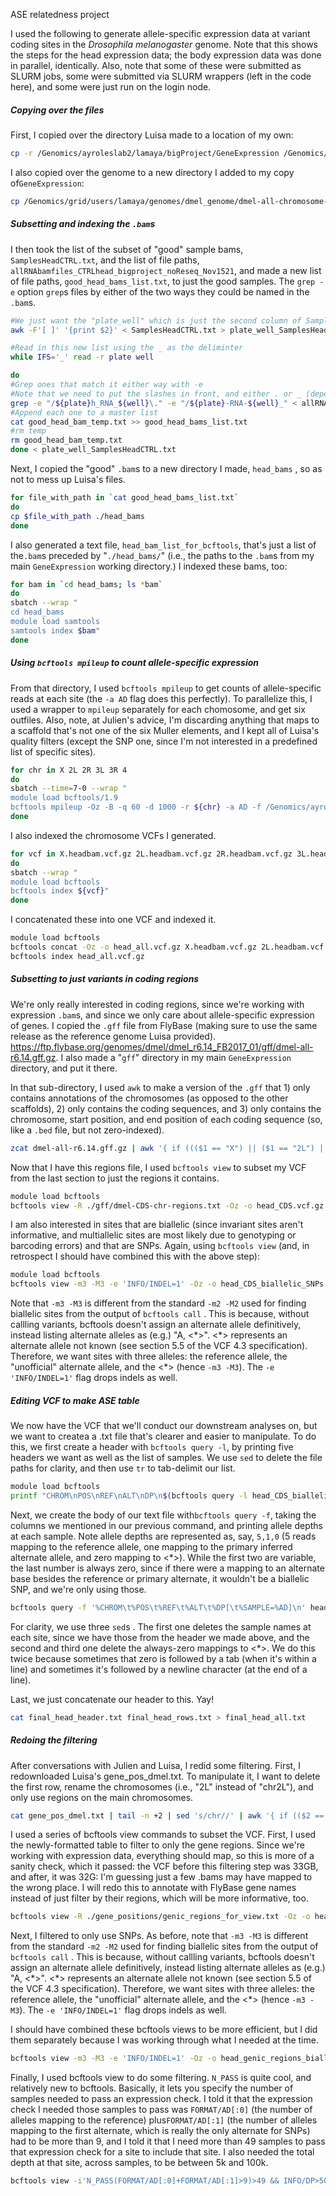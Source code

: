 ASE relatedness project

I used the following to generate allele-specific expression data at variant coding sites in the *Drosophila melanogaster* genome. Note that this shows the steps for the head expression data; the body expression data was done in parallel, identically. Also, note that some of these were submitted as SLURM jobs, some were submitted via SLURM wrappers (left in the code here), and some were just run on the login node.

##### Copying over the files

First, I copied over the directory Luisa made to a location of my own:

```bash
cp -r /Genomics/ayroleslab2/lamaya/bigProject/GeneExpression /Genomics/ayroleslab2/emmanuel/relatedness_ase
```

I also copied over the genome to a new directory I added to my copy of`GeneExpression`:

```bash
cp /Genomics/grid/users/lamaya/genomes/dmel_genome/dmel-all-chromosome-r6.14.fa /Genomics/ayroleslab2/emmanuel/relatedness_ase/GeneExpression/genome
```

##### Subsetting and indexing the `.bam`s

I then took the list of the subset of "good" sample bams, `SamplesHeadCTRL.txt`, and the list of file paths, `allRNAbamfiles_CTRLhead_bigproject_noReseq_Nov1521`, and made a new list of file paths, `good_head_bams_list.txt`, to just the good samples. The `grep -e` option `grep`s files by either of the two ways they could be named in the `.bam`s.

```bash
#We just want the "plate_well" which is just the second column of SamplesHeadCTRL.txt
awk -F'[ ]' '{print $2}' < SamplesHeadCTRL.txt > plate_well_SamplesHeadCTRL.txt

#Read in this new list using the _ as the deliminter
while IFS='_' read -r plate well

do
#Grep ones that match it either way with -e
#Note that we need to put the slashes in front, and either . or _ (depending on the pattern) after
grep -e "/${plate}h_RNA_${well}\." -e "/${plate}-RNA-${well}_" < allRNAbamfiles_CTRLhead_bigproject_noReseq_Nov1521 > good_head_bam_temp.txt
#Append each one to a master list
cat good_head_bam_temp.txt >> good_head_bams_list.txt
#rm temp
rm good_head_bam_temp.txt
done < plate_well_SamplesHeadCTRL.txt
```

Next, I copied the "good" `.bam`s to a new directory I made, `head_bams` , so as not to mess up Luisa's files.

```bash
for file_with_path in `cat good_head_bams_list.txt`
do
cp $file_with_path ./head_bams
done
```

I also generated a text file, `head_bam_list_for_bcftools`, that's just a list of the`.bam`s  preceded by "`./head_bams/`" (i.e., the paths to the `.bam`s from my main `GeneExpression` working directory.) I indexed these bams, too:

``` bash
for bam in `cd head_bams; ls *bam`
do
sbatch --wrap "
cd head_bams
module load samtools
samtools index $bam"
done
```

##### Using `bcftools mpileup` to count allele-specific expression

From that directory, I used `bcftools mpileup` to get counts of allele-specific reads at each site (the `-a AD` flag does this perfectly). To parallelize this, I used a wrapper to `mpileup` separately for each chomosome, and get six outfiles. Also, note, at Julien's advice, I'm discarding anything that maps to a scaffold that's not one of the six Muller elements, and I kept all of Luisa's quality filters (except the SNP one, since I'm not interested in a predefined list of specific sites).

```bash
for chr in X 2L 2R 3L 3R 4
do
sbatch --time=7-0 --wrap "
module load bcftools/1.9
bcftools mpileup -Oz -B -q 60 -d 1000 -r ${chr} -a AD -f /Genomics/ayroleslab2/emmanuel/relatedness_ase/GeneExpression/genome/dmel-all-chromosome-r6.14.fa -b head_bam_list_for_bcftools -o ${chr}.headbam.vcf.gz"
done
```

I also indexed the chromosome VCFs I generated.

```bash
for vcf in X.headbam.vcf.gz 2L.headbam.vcf.gz 2R.headbam.vcf.gz 3L.headbam.vcf.gz 3R.headbam.vcf.gz 4.headbam.vcf.gz
do
sbatch --wrap "
module load bcftools
bcftools index ${vcf}"
done
```

I concatenated these into one VCF and indexed it.

```bash
module load bcftools
bcftools concat -Oz -o head_all.vcf.gz X.headbam.vcf.gz 2L.headbam.vcf.gz 2R.headbam.vcf.gz 3L.headbam.vcf.gz 3R.headbam.vcf.gz 4.headbam.vcf.gz
bcftools index head_all.vcf.gz
```

##### Subsetting to just variants in coding regions

We're only really interested in coding regions, since we're working with expression `.bam`s, and since we only care about allele-specific expression of genes. I copied the `.gff` file from FlyBase (making sure to use the same release as the reference genome Luisa provided). https://ftp.flybase.org/genomes/dmel/dmel_r6.14_FB2017_01/gff/dmel-all-r6.14.gff.gz. I also made a "`gff`" directory in my main `GeneExpression ` directory, and put it there.

In that sub-directory, I used `awk` to make a version of the `.gff` that 1) only contains annotations of the chromosomes (as opposed to the other scaffolds), 2) only contains the coding sequences, and 3) only contains the chromosome, start position, and end position of each coding sequence (so, like a `.bed` file, but not zero-indexed).

```bash
zcat dmel-all-r6.14.gff.gz | awk '{ if ((($1 == "X") || ($1 == "2L") || ($1 == "2R") || ($1 == "3L") || ($1 == "3R") || ($1 == "4")) && ($3 == "CDS")) { print $1 "\t" $4 "\t" $5} }' > dmel-CDS-chr-regions.txt
```

Now that I have this regions file, I used `bcftools view` to subset my VCF from the last section to just the regions it contains.

```bash
module load bcftools
bcftools view -R ./gff/dmel-CDS-chr-regions.txt -Oz -o head_CDS.vcf.gz head_all.vcf.gz
```

I am also interested in sites that are biallelic (since invariant sites aren't informative, and multiallelic sites are most likely due to genotyping or barcoding errors) and that are SNPs. Again, using `bcftools view` (and, in retrospect I should have combined this with the above step):

```bash
module load bcftools
bcftools view -m3 -M3 -e 'INFO/INDEL=1' -Oz -o head_CDS_biallelic_SNPs.vcf.gz head_CDS.vcf.gz
```

Note that `-m3 -M3` is different from the standard `-m2 -M2` used for finding biallelic sites from the output of `bcftools call` . This is because, without callling variants, bcftools doesn't assign an alternate allele definitively, instead listing alternate alleles as (e.g.) "A, <\*>". <\*> represents an alternate allele not known (see section 5.5 of the VCF 4.3 specification). Therefore, we want sites with three alleles: the reference allele, the "unofficial" alternate allele, and the <\*> (hence `-m3 -M3`). The `-e 'INFO/INDEL=1'` flag drops indels as well.

##### Editing VCF to make ASE table

We now have the VCF that we'll conduct our downstream analyses on, but we want to createa a .txt file that's clearer and easier to manipulate. To do this, we first create a header with `bcftools query -l`, by printing five headers we want as well as the list of samples. We use `sed` to delete the file paths for clarity, and then use `tr` to tab-delimit our list. 

```bash
module load bcftools
printf "CHROM\nPOS\nREF\nALT\nDP\n$(bcftools query -l head_CDS_biallelic_SNPs.vcf.gz | sed s'|\./head_bams/||')" | tr "\n" "\t" > final_head_header.txt
```

Next, we create the body of our text file with`bcftools query -f`, taking the columns we mentioned in our previous command, and printing allele depths at each sample. Note allele depths are represented as, say, `5,1,0` (5 reads mapping to the reference allele, one mapping to the primary inferred alternate allele, and zero mapping to <*>). While the first two are variable, the last number is always zero, since if there were a mapping to an alternate base besides the reference or primary alternate, it wouldn't be a biallelic SNP, and we're only using those.

```bash
bcftools query -f '%CHROM\t%POS\t%REF\t%ALT\t%DP[\t%SAMPLE=%AD]\n' head_CDS_biallelic_SNPs.vcf.gz | sed 's|\./head_bams/[^=]*=||g' | sed 's|,0\t|\t|g' | sed 's|,0\n|\n|g' > final_head_rows.txt
```

For clarity, we use three `sed`s . The first one deletes the sample names at each site, since we have those from the header we made above, and the second and third one delete the always-zero mappings to <*>. We do this twice because sometimes that zero is followed by a tab (when it's within a line) and sometimes it's followed by a newline character (at the end of a line).

Last, we just concatenate our header to this. Yay!

```bash
cat final_head_header.txt final_head_rows.txt > final_head_all.txt
```

##### Redoing the filtering

After conversations with Julien and Luisa, I redid some filtering. First, I redownloaded Luisa's gene_pos_dmel.txt. To manipulate it, I want to delete the first row, rename the chromosomes (i.e., "2L" instead of "chr2L"), and only use regions on the main chromosomes.

```bash
cat gene_pos_dmel.txt | tail -n +2 | sed 's/chr//' | awk '{ if (($2 == "X") || ($2 == "2L") || ($2 == "2R") || ($2 == "3L") || ($2 == "3R") || ($2 == "4")) {print $2 "\t" $3 "\t" $4}}' > formatted_gene_pos_dmel.txt
```

I used a series of bcftools view commands to subset the VCF. First, I used the newly-formatted table to filter to only the gene regions. Since we're working with expression data, everything should map, so this is more of a sanity check, which it passed: the VCF before this filtering step was 33GB, and after, it was 32G: I'm guessing just a few .bams may have mapped to the wrong place. I will redo this to annotate with FlyBase gene names instead of just filter by their regions, which will be more informative, too.

```bash
bcftools view -R ./gene_positions/genic_regions_for_view.txt -Oz -o head_genic_regions.vcf.gz head_all.vcf.gz
```

Next, I filtered to only use SNPs. As before, note that `-m3 -M3` is different from the standard `-m2 -M2` used for finding biallelic sites from the output of `bcftools call` . This is because, without callling variants, bcftools doesn't assign an alternate allele definitively, instead listing alternate alleles as (e.g.) "A, <\*>". <\*> represents an alternate allele not known (see section 5.5 of the VCF 4.3 specification). Therefore, we want sites with three alleles: the reference allele, the "unofficial" alternate allele, and the <\*> (hence `-m3 -M3`). The `-e 'INFO/INDEL=1'` flag drops indels as well.

I should have combined these bcftools views to be more efficient, but I did them separately because I was working through what I needed at the time.

```bash
bcftools view -m3 -M3 -e 'INFO/INDEL=1' -Oz -o head_genic_regions_biallelic_SNPs.vcf.gz head_genic_regions.vcf.gz
```

Finally, I used bcftools view to do some filtering. `N_PASS` is quite cool, and relatively new to bcftools. Basically, it lets you specify the number of samples needed to pass an expression check. I told it that the expression check I needed those samples to pass was `FORMAT/AD[:0]` (the number of alleles mapping to the reference) plus`FORMAT/AD[:1]` (the number of alleles mapping to the first alternate, which is really the only alternate for SNPs) had to be more than 9, and I told it that I need more than 49 samples to pass that expression check for a site to include that site. I also needed the total depth at that site, across samples, to be between 5k and 100k.

```bash
bcftools view -i'N_PASS(FORMAT/AD[:0]+FORMAT/AD[:1]>9)>49 && INFO/DP>5000 && INFO/DP<100000' -Oz -o final_head_all_filt.vcf.gz head_genic_regions_biallelic_SNPs.vcf.gz
```

